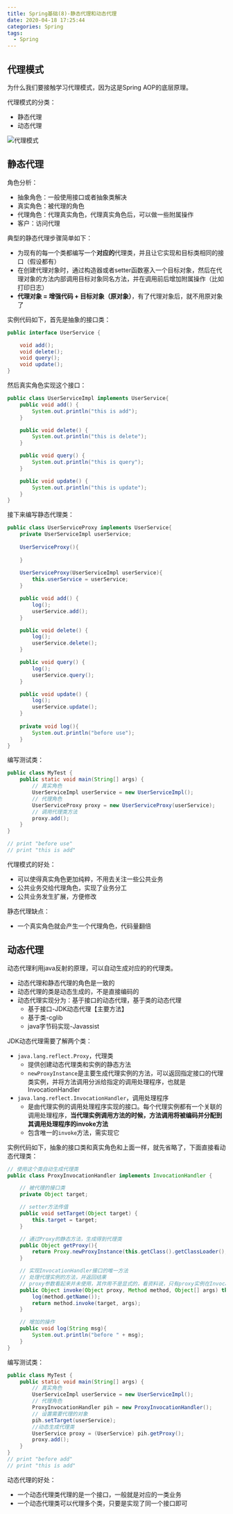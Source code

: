 ```yaml
---
title: Spring基础(8)-静态代理和动态代理
date: 2020-04-18 17:25:44
categories: Spring
tags:
  - Spring
---
```


## 代理模式

为什么我们要接触学习代理模式，因为这是Spring AOP的底层原理。

代理模式的分类：

- 静态代理
- 动态代理<!-- more -->

![代理模式](https://cdn.jsdelivr.net/gh/sangthian/CloudPic@master/uPic/代理模式.png)

## 静态代理

角色分析：

- 抽象角色：一般使用接口或者抽象类解决
- 真实角色：被代理的角色
- 代理角色：代理真实角色，代理真实角色后，可以做一些附属操作
- 客户：访问代理

典型的静态代理步骤简单如下：

- 为现有的每一个类都编写一个**对应的**代理类，并且让它实现和目标类相同的接口（假设都有）
- 在创建代理对象时，通过构造器或者setter函数塞入一个目标对象，然后在代理对象的方法内部调用目标对象同名方法，并在调用前后增加附属操作（比如打印日志）
- **代理对象 = 增强代码 + 目标对象（原对象）**，有了代理对象后，就不用原对象了

实例代码如下，首先是抽象的接口类：

```java
public interface UserService {

    void add();
    void delete();
    void query();
    void update();
}
```

然后真实角色实现这个接口：

```java
public class UserServiceImpl implements UserService{
    public void add() {
        System.out.println("this is add");
    }

    public void delete() {
        System.out.println("this is delete");
    }

    public void query() {
        System.out.println("this is query");
    }

    public void update() {
        System.out.println("this is update");
    }
}
```

接下来编写静态代理类：

```java
public class UserServiceProxy implements UserService{
    private UserServiceImpl userService;
    
    UserServiceProxy(){
        
    }
    
    UserServiceProxy(UserServiceImpl userService){
        this.userService = userService;
    }

    public void add() {
        log();
        userService.add();
    }

    public void delete() {
        log();
        userService.delete();
    }

    public void query() {
        log();
        userService.query();
    }

    public void update() {
        log();
        userService.update();
    }
    
    private void log(){
        System.out.println("before use");
    }
}
```

编写测试类：

```java
public class MyTest {
    public static void main(String[] args) {
        // 真实角色
        UserServiceImpl userService = new UserServiceImpl();
        // 代理角色
        UserServiceProxy proxy = new UserServiceProxy(userService);
        // 调用代理类方法
        proxy.add();
    }
}

// print "before use"
// print "this is add"
```

代理模式的好处：

- 可以使得真实角色更加纯粹，不用去关注一些公共业务
- 公共业务交给代理角色，实现了业务分工
- 公共业务发生扩展，方便修改

静态代理缺点：

- 一个真实角色就会产生一个代理角色，代码量翻倍

## 动态代理

动态代理利用java反射的原理，可以自动生成对应的的代理类。

- 动态代理和静态代理的角色是一致的
- 动态代理的类是动态生成的，不是直接编码的
- 动态代理实现分为：基于接口的动态代理，基于类的动态代理
  - 基于接口-JDK动态代理【主要方法】
  - 基于类-cglib
  - java字节码实现-Javassist

JDK动态代理需要了解两个类：

- `java.lang.reflect.Proxy`，代理类
  - 提供创建动态代理类和实例的静态方法
  - `newProxyInstance`是主要生成代理实例的方法，可以返回指定接口的代理类实例，并将方法调用分派给指定的调用处理程序，也就是InvocationHandler
- `java.lang.reflect.InvocationHandler`，调用处理程序
  - 是由代理实例的调用处理程序实现的接口。每个代理实例都有一个关联的调用处理程序，**当代理实例调用方法的时候，方法调用将被编码并分配到其调用处理程序的invoke方法**
  - 包含唯一的`invoke`方法，需实现它

实例代码如下，抽象的接口类和真实角色和上面一样，就先省略了，下面直接看动态代理类：

```java
// 使用这个类自动生成代理类
public class ProxyInvocationHandler implements InvocationHandler {

    // 被代理的接口类
    private Object target;

    // setter方法传值
    public void setTarget(Object target) {
        this.target = target;
    }

    // 通过Proxy的静态方法，生成得到代理类
    public Object getProxy(){
        return Proxy.newProxyInstance(this.getClass().getClassLoader(), target.getClass().getInterfaces(), this);
    }

    // 实现InvocationHandler接口的唯一方法
    // 处理代理实例的方法，并返回结果
    // proxy参数看起来并未使用，其作用不是显式的，看资料说，只有proxy实例在InvocationHandler实现类里加载才能产生第二个参数method
    public Object invoke(Object proxy, Method method, Object[] args) throws Throwable{
        log(method.getName());
        return method.invoke(target, args);
    }

    // 增加的操作
    public void log(String msg){
        System.out.println("before " + msg);
    }
}
```

编写测试类：

```java
public class MyTest {
    public static void main(String[] args) {
        // 真实角色
        UserServiceImpl userService = new UserServiceImpl();
        // 代理角色
        ProxyInvocationHandler pih = new ProxyInvocationHandler();
        // 设置需要代理的对象
        pih.setTarget(userService);
        //动态生成代理类
        UserService proxy = (UserService) pih.getProxy();
        proxy.add();
    }
}
// print "before add"
// print "this is add"
```

动态代理的好处：

- 一个动态代理类代理的是一个接口，一般就是对应的一类业务
- 一个动态代理类可以代理多个类，只要是实现了同一个接口即可